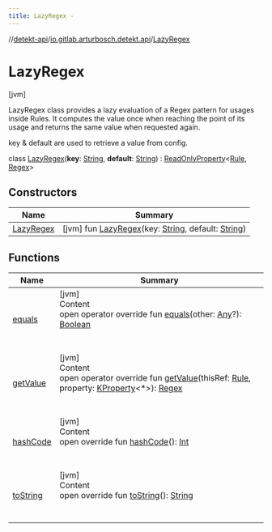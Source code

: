 ```yaml
---
title: LazyRegex -
---
```

//[detekt-api](../../index.md)/[io.gitlab.arturbosch.detekt.api](../index.md)/[LazyRegex](index.md)



# LazyRegex  
 [jvm] 



LazyRegex class provides a lazy evaluation of a Regex pattern for usages inside Rules. It computes the value once when reaching the point of its usage and returns the same value when requested again.



key & default are used to retrieve a value from config.



class [LazyRegex](index.md)(**key**: [String](https://kotlinlang.org/api/latest/jvm/stdlib/kotlin/-string/index.html), **default**: [String](https://kotlinlang.org/api/latest/jvm/stdlib/kotlin/-string/index.html)) : [ReadOnlyProperty](https://kotlinlang.org/api/latest/jvm/stdlib/kotlin.properties/-read-only-property/index.html)<[Rule](../-rule/index.md), [Regex](https://kotlinlang.org/api/latest/jvm/stdlib/kotlin.text/-regex/index.html)>    


## Constructors  
  
|  Name|  Summary| 
|---|---|
| [LazyRegex](-lazy-regex.md)|  [jvm] fun [LazyRegex](-lazy-regex.md)(key: [String](https://kotlinlang.org/api/latest/jvm/stdlib/kotlin/-string/index.html), default: [String](https://kotlinlang.org/api/latest/jvm/stdlib/kotlin/-string/index.html))   <br>


## Functions  
  
|  Name|  Summary| 
|---|---|
| [equals](../../io.gitlab.arturbosch.detekt.api.internal/-yaml-config/-companion/index.md#kotlin/Any/equals/#kotlin.Any?/PointingToDeclaration/)| [jvm]  <br>Content  <br>open operator override fun [equals](../../io.gitlab.arturbosch.detekt.api.internal/-yaml-config/-companion/index.md#kotlin/Any/equals/#kotlin.Any?/PointingToDeclaration/)(other: [Any](https://kotlinlang.org/api/latest/jvm/stdlib/kotlin/-any/index.html)?): [Boolean](https://kotlinlang.org/api/latest/jvm/stdlib/kotlin/-boolean/index.html)  <br><br><br>
| [getValue](get-value.md)| [jvm]  <br>Content  <br>open operator override fun [getValue](get-value.md)(thisRef: [Rule](../-rule/index.md), property: [KProperty](https://kotlinlang.org/api/latest/jvm/stdlib/kotlin.reflect/-k-property/index.html)<*>): [Regex](https://kotlinlang.org/api/latest/jvm/stdlib/kotlin.text/-regex/index.html)  <br><br><br>
| [hashCode](../../io.gitlab.arturbosch.detekt.api.internal/-yaml-config/-companion/index.md#kotlin/Any/hashCode/#/PointingToDeclaration/)| [jvm]  <br>Content  <br>open override fun [hashCode](../../io.gitlab.arturbosch.detekt.api.internal/-yaml-config/-companion/index.md#kotlin/Any/hashCode/#/PointingToDeclaration/)(): [Int](https://kotlinlang.org/api/latest/jvm/stdlib/kotlin/-int/index.html)  <br><br><br>
| [toString](../../io.gitlab.arturbosch.detekt.api.internal/-yaml-config/-companion/index.md#kotlin/Any/toString/#/PointingToDeclaration/)| [jvm]  <br>Content  <br>open override fun [toString](../../io.gitlab.arturbosch.detekt.api.internal/-yaml-config/-companion/index.md#kotlin/Any/toString/#/PointingToDeclaration/)(): [String](https://kotlinlang.org/api/latest/jvm/stdlib/kotlin/-string/index.html)  <br><br><br>

